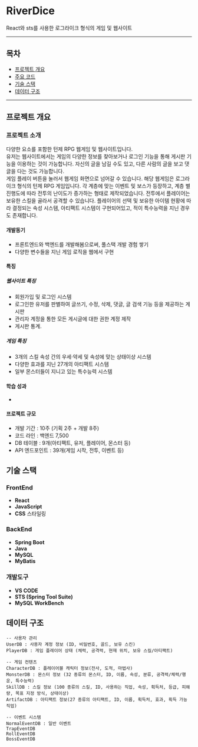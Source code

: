 # RiverDice

React와 sts를 사용한 로그라이크 형식의 게임 및 웹사이트

---

## 목차
- [프로젝트 개요](#프로젝트-개요)
- [주요 코드](#주요-코드)
- [기술 스택](#기술-스택)
- [데이터 구조](#데이터-구조)
---

## 프로젝트 개요
### 프로젝트 소개
다양한 요소를 포함한 턴제 RPG 웹게임 및 웹사이트입니다.\
유저는 웹사이트에서는 게임의 다양한 정보를 찾아보거나 로그인 기능을 통해 게시판 기능을 이용하는 것이 가능합니다. 자신의 글을 남길 수도 있고, 다른 사람의 글을 보고 댓글을 다는 것도 가능합니다.\
게임 플레이 버튼을 눌러서 웹게임 화면으로 넘어갈 수 있습니다. 해당 웹게임은 로그라이크 형식의 턴제 RPG 게임입니다. 각 계층에 맞는 이벤트 및 보스가 등장하고, 계층 별 진행도에 따라 전투의 난이도가 증가하는 형태로 제작되었습니다. 전투에서 플레이어는 보유한 스킬을 골라서 공격할 수 있습니다. 플레이어의 선택 및 보유한 아이템 현황에 따라 결정되는 속성 시스템, 아티팩트 시스템이 구현되어있고, 적이 특수능력을 지닌 경우도 존재합니다.
#### 개발동기
- 프론트엔드와 백엔드를 개발해봄으로써, 풀스택 개발 경험 쌓기
- 다양한 변수들을 지닌 게임 로직을 웹에서 구현

#### 특징
##### 웹사이트 특징
- 회원가입 및 로그인 시스템
- 로그인한 유저를 판별하여 글쓰기, 수정, 삭제, 댓글, 글 검색 기능 등을 제공하는 게시판
- 관리자 계정을 통한 모든 게시글에 대한 권한 계정 제작
- 게시판 통계.
##### 게임 특징
- 3개의 스킬 속성 간의 우세·약세 및 속성에 맞는 상태이상 시스템
- 다양한 효과를 지닌 27개의 아티팩트 시스템
- 일부 몬스터들이 지니고 있는 특수능력 시스템


#### 학습 성과
- 
#### 프로젝트 규모
- 개발 기간 : 10주 (기획 2주 + 개발 8주)
- 코드 라인 : 백엔드 7,500
- DB 테이블 : 9개(아티팩트, 유저, 플레이어, 몬스터 등)
- API 엔드포인트 : 39개(게임 시작, 전투, 이벤트 등)

## 기술 스택
### FrontEnd
- **React**
- **JavaScript**
- **CSS** 스타일링

### BackEnd
- **Spring Boot**
- **Java**
- **MySQL**
- **MyBatis**

### 개발도구
- **VS CODE**
- **STS (Spring Tool Suite)**
- **MySQL WorkBench**


## 데이터 구조
```
-- 사용자 관리
UserDB : 사용자 계정 정보 (ID, 비밀번호, 골드, 보유 스킨)
PlayerDB : 게임 플레이어 상태 (체력, 공격력, 현재 위치, 보유 스킬/아티팩트)

-- 게임 컨텐츠
CharacterDB : 플레이어블 캐릭터 정보(전사, 도적, 마법사)
MonsterDB : 몬스터 정보 (32 종류의 몬스터, ID, 이름, 속성, 분류, 공격력/체력/행운, 특수능력)
SkillDB : 스킬 정보 (100 종류의 스킬, ID, 사용하는 직업, 속성, 획득처, 등급, 피해량, 목표 지정 방식, 상태이상)
ArtifactDB : 아티팩트 정보(27 종류의 아티팩트, ID, 이름, 획득처, 효과, 획득 가능 직업)

-- 이벤트 시스템
NormalEventDB : 일반 이벤트
TrapEventDB
RollEventDB
BossEventDB
```